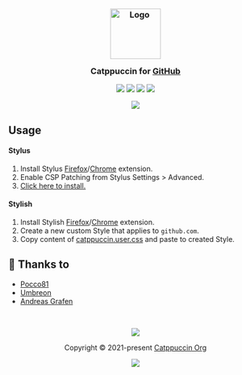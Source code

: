 <h3 align="center">
	<img src="https://raw.githubusercontent.com/catppuccin/catppuccin/main/assets/logos/exports/1544x1544_circle.png" width="100" alt="Logo"/><br/>
	<img src="https://raw.githubusercontent.com/catppuccin/catppuccin/main/assets/misc/transparent.png" height="30" width="0px"/>
	Catppuccin for <a href="https://github.com/">GitHub</a>
	<img src="https://raw.githubusercontent.com/catppuccin/catppuccin/main/assets/misc/transparent.png" height="30" width="0px"/>
</h3>

<p align="center">
	<a href="https://github.com/catppuccin/github/stargazers"><img src="https://img.shields.io/github/stars/catppuccin/github?colorA=363a4f&colorB=b7bdf8&style=for-the-badge"></a>
	<a href="https://github.com/catppuccin/github/issues"><img src="https://img.shields.io/github/issues/catppuccin/github?colorA=363a4f&colorB=f5a97f&style=for-the-badge"></a>
	<a href="https://github.com/catppuccin/github/contributors"><img src="https://img.shields.io/github/contributors/catppuccin/github?colorA=363a4f&colorB=a6da95&style=for-the-badge"></a>
    <a href="https://raw.githubusercontent.com/catppuccin/github/main/catppuccin.user.css"><img src="https://img.shields.io/badge/stylus-install-cba6f7?colorA=363a4f&style=for-the-badge"></a>
</p>

<p align="center">
	<img src="assets/screenshot.png"/>
</p>

## Usage

#### Stylus
1. Install Stylus [Firefox](https://addons.mozilla.org/en-GB/firefox/addon/styl-us/)/[Chrome](https://chrome.google.com/webstore/detail/stylus/clngdbkpkpeebahjckkjfobafhncgmne) extension.
2. Enable CSP Patching from Stylus Settings > Advanced.
3. [Click here to install.](https://github.com/catppuccin/github/raw/main/catppuccin.user.css)

#### Stylish
1. Install Stylish [Firefox](https://addons.mozilla.org/en-GB/firefox/addon/stylish/)/[Chrome](https://chrome.google.com/webstore/detail/stylish-custom-themes-for/fjnbnpbmkenffdnngjfgmeleoegfcffe) extension.
2. Create a new custom Style that applies to `github.com`.
3. Copy content of [catppuccin.user.css](catppuccin.user.css) and paste to created Style.

## 💝 Thanks to

- [Pocco81](https://github.com/Pocco81)
- [Umbreon](https://github.com/GlowingUmbreon)
- [Andreas Grafen](https://github.com/andreasgrafen)

&nbsp;

<p align="center"><img src="https://raw.githubusercontent.com/catppuccin/catppuccin/main/assets/footers/gray0_ctp_on_line.svg?sanitize=true" /></p>
<p align="center">Copyright &copy; 2021-present <a href="https://github.com/catppuccin" target="_blank">Catppuccin Org</a>
<p align="center"><a href="https://github.com/catppuccin/catppuccin/blob/main/LICENSE"><img src="https://img.shields.io/static/v1.svg?style=for-the-badge&label=License&message=MIT&logoColor=d9e0ee&colorA=363a4f&colorB=b7bdf8"/></a></p>
